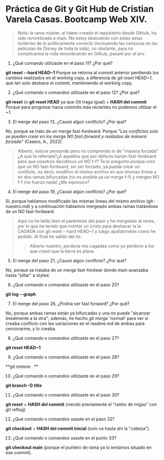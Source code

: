 # Práctica de Git y Git Hub de Cristian Varela Casas. Bootcamp Web XIV.

> Nota: la rama master, al haber creado el repositorio desde Github, ha sido renombrada a main. No estoy deacuerdo con estas
> estas tonterías de lo políticamente correcto (incluyendo las censuras en las películas de Disney de toda la vida), no obstante,
> para no complicarme la vida renombrando en Github, pasaré por el aro. 

1. ¿Qué comando utilizaste en el paso 11? ¿Por qué?

**git reset --hard HEAD~1**
Porque se retorna al commit anterior perdiendo los cambios realizados en el working copy, a diferencia de *git reset HEAD~1*,
que tan solo deshace el commit, manteniendo el working copy.

2. ¿Qué comando o comandos utilizaste en el paso 12? ¿Por qué?

**git reset** (o **git reset HEAD** ya que Git traga igual) + **HASH del commit**
Porque para progresar hacia commits más recientes no podemos utilizar el *~1*.

3. El merge del paso 13, ¿Causó algún conflicto? ¿Por qué?

No, porque se trato de un merge fast-fordward. Porque *"Los conflictos solo se pueden crear en los merge NO fast-forward y 
realizdos de manera forzada"* (Casero, A., 2022).

> Alberto, estuve pensando pero no comprendo lo de "manera forzada" ¿A qué te referiste?¿A aquellos que por defecto harían
> fast-fordward pero que nosotros decidimos un NO f-f? Te lo pregunto porque creo que un NO fast-fordward, sin ser forzado,
> ya puede crear un conflicto, es decir, modifico el mismo archivo en sus mismas líneas y en dos ramas bifurcadas
> (no es posible ya un merge f-f) y mergeo NO f-f (no fuerzo nada) ¿Me equivoco?

4. El merge del paso 19, ¿Causó algún conflicto? ¿Por qué?

Sí, porque habíamos modificado las mismas líneas del mismo archivo (git-nuestro.md) y a continuación habíamos mergeado ambas ramas
tratándose de un NO fast-fordward.

> Aquí no he leído bien el paréntesis del paso y he mergeado al reves, por lo que he tenido que montar un cristo para deshacer la
> la CAGADA con git reset --hard HEAD~1 y luego apañármelas como he podido. Al final he salido del lío.
>> Alberto nuestro, perdona mis cagadas como yo perdono a los que creen que la tierra es plana.

5. El merge del paso 21, ¿Causó algún conflicto? ¿Por qué?

No, porque se trataba de un merge fast-fordwar donde main avanzaba hasta "pillar" a styled.


6. ¿Qué comando o comandos utilizaste en el paso 25?

**git log --graph**

7. El merge del paso 26, ¿Podría ser fast forward? ¿Por qué?

No, porque ambas ramas están ya bifurcadas y una no puede "alcanzar linealmente a la otra"; además, he hecho *git merge* 'normal' 
para ver si creaba conflicto con las variaciones en el readme.md de ambas para cerciorarme, y lo creaba.

8. ¿Qué comando o comandos utilizaste en el paso 27?

**git reset HEAD~1**

9. ¿Qué comando o comandos utilizaste en el paso 28?

**git restore . **

10. ¿Qué comando o comandos utilizaste en el paso 29?

**git branch -D title**

11. ¿Qué comando o comandos utilizaste en el paso 30?

**git reset** + **HASH del commit** (viendo previamente el "rastro de migas" con git reflog).

12. ¿Qué comando o comandos usaste en el paso 32?

**git checkout** + **HASH del commit inicial** (solo va hasta ahí la "cabeza").

13. ¿Qué comando o comandos usaste en el punto 33?

**git checkout main** (porque el puntero de rama ya lo teníamos situado en ese commit).
